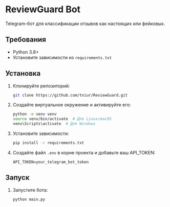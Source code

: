 # ReviewGuard Bot

Telegram-бот для классификации отзывов как настоящих или фейковых.

## Требования

- Python 3.8+
- Установите зависимости из `requirements.txt`

## Установка

1. Клонируйте репозиторий:

    ```bash
    git clone https://github.com/tniur/ReviewGuard.git
    ```

2. Создайте виртуальное окружение и активируйте его:

    ```bash
    python -m venv venv
    source venv/bin/activate  # Для Linux/macOS
    venv\Scripts\activate  # Для Windows
    ```

3. Установите зависимости:

    ```bash
    pip install -r requirements.txt
    ```

4. Создайте файл `.env` в корне проекта и добавьте ваш API_TOKEN:

    ```
    API_TOKEN=your_telegram_bot_token
    ```

## Запуск

1. Запустите бота:

    ```bash
    python main.py
    ```